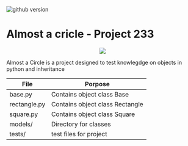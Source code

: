 ![github version](https://d25lcipzij17d.cloudfront.net/badge.svg?id=gh&type=6&v=&x2=0)
# Almost a cricle - Project 233


<p align="center">
  <img src="http://www.holbertonschool.com/holberton-logo.png">
</p>

Almost a Circle is a project designed to test knowlegdge on objects in python and inheritance

| File | Porpose |
| ------ | ------ |
| base.py | Contains object class Base |
| rectangle.py | Contains object class Rectangle |
| square.py | Contains object class Square |
| models/| Directory for classes |
| tests/ | test files for project |
